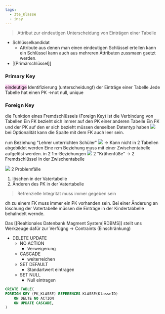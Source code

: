 ```yaml
---
tags:
  - 3te_Klasse
  - insy
---
```

> Attribut zur eindeutigen Unterscheidung von Einträgen einer Tabelle

- Schlüsselkandidat
	- Attribute aus denen man einen eindeutigen Schlüssel ertellen kann ein Schlüssel kann auch aus mehreren Attributen zussmaen gsetzt werden. 
- [[Primärschlüssel]]

### Primary Key

<mark style="background: #FFB8EBA6;">eindeutige</mark> Identifizierung (unterscheidungf) der Einträge einer Tabelle
Jede Tabelle hat einen PK →not null, unique
### Foreign Key

die Funktion eines Fremdschlüssels (Foreign Key) ist die Verbindung von Tabellen
Ein FK bezieht sich immer auf den PK einer anderen Tabelle
Ein FK und der PK auf den er sich bezieht müssen denselben  Datentyp haben
![](Schlüssel%2027-11-2024-45.excalidraw.svg)
bei Optionalität kann die Spalte mit dem FK auch leer sein.

n:m Beziehung
"Lehrer unterrichten Schüler"
![](Schlüssel%2027-11-2024-58.excalidraw.svg)
→ Kann nicht in 2 Tabellen abgebildet werden
Eine n:m Beziehung muss mit einer Zwischentabelle aufgelöst werden.
in 2 1:n-Beziehungen
![](Schlüssel%2027-11-2024-47.excalidraw.svg)
2 "Krähenfüße" → 2 Fremdschlüssel in der Zwischentabelle

![](Schlüssel%2011-12-2024-59.excalidraw.svg)
2 Problemfälle
1. löschen in der Vatertabelle
2. Änderen des PK in der Vatertabelle

> Refrenzielle Integrität muss immer gegeben sein

dh  zu einem FK muss immer ein PK vorhanden sein.
Bei einer Änderung an löschung der Vatertabelle müssen die Einträge in der Kindertabbelle behalndelt wernde.

Das [[Realtionales Datenbank Magment System|RDBMS]] stellt uns Werkzeuge dafür zur Verfügng
→ Contraints (Einschränkung)

- DELETE UPDATE
	- NO ACTION
		- Verweigerung
	- CASCADE
		- weiterreichen
	- SET DEFAULT
		- Standartwert eintragen
	- SET NULL
		- Null eintragen

```sql
CREATE TABLE(
FOREIGN KEY (FK_KLASSE) REFERENCES KLASSE(KlasseID)
	ON DELTE NO ACTION
	ON UPDATE CASCADE,
)
```